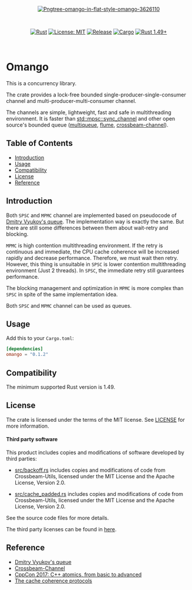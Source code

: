 <p align="center">
  <a href='https://postimg.cc/1gBgL2MX' target='_blank'>
    <img src='https://i.postimg.cc/1gBgL2MX/Pngtree-omango-in-flat-style-omango-3626110.png' border='0' alt='Pngtree-omango-in-flat-style-omango-3626110'/>
  </a>
</p>
<br/>
<p align="center">
  <a href="https://github.com/tqtrungse/omango/actions/workflows/rust.yml"><img src="https://github.com/tqtrungse/omango/actions/workflows/rust.yml/badge.svg?branch=master" alt="Rust"></a>
  <a href="https://opensource.org/licenses/MIT"><img src="https://img.shields.io/badge/License-MIT-yellow.svg" alt="License: MIT"></a>
  <a href="https://github.com/tqtrungse/omango"><img src="https://img.shields.io/github/v/release/tqtrungse/omango" alt="Release"></a>
  <a href="https://crates.io/crates/omango"><img src="https://img.shields.io/crates/v/omango.svg" alt="Cargo"></a>
  <a href="https://www.rust-lang.org"><img src="https://img.shields.io/badge/rust-1.49+-lightgray.svg" alt="Rust 1.49+"></a>
</p>
<br/>

# Omango

This is a concurrency library.<br />

The crate provides a lock-free bounded single-producer-single-consumer channel and
multi-producer-multi-consumer channel.<br />

The channels are simple, lightweight, fast and safe in multithreading environment.
It is faster than [std::mpsc::sync_channel](https://github.com/rust-lang/rust/tree/master/library/std/src/sync/mpsc) 
and other open source's bounded queue ([multiqueue](https://github.com/schets/multiqueue), [flume](https://github.com/zesterer/flume), [crossbeam-channel](https://github.com/crossbeam-rs/crossbeam/tree/master/crossbeam-channel)). <br/>

## Table of Contents

- [Introduction](#introduction)
- [Usage](#usage)
- [Compatibility](#Compatibility)
- [License](#license)
- [Reference](#refecence)

## Introduction

Both `SPSC` and `MPMC` channel are implemented based on pseudocode of [Dmitry Vyukov's queue](https://docs.google.com/document/d/1yIAYmbvL3JxOKOjuCyon7JhW4cSv1wy5hC0ApeGMV9s/pub).
The implementation way is exactly the same. But there are still some differences between them about wait-retry and blocking.<br />

`MPMC` is high contention multithreading environment. If the retry is continuous and immediate, the CPU cache coherence
will be increased rapidly and decrease performance. Therefore, we must wait then retry.
However, this thing is unsuitable in `SPSC` is lower contention multithreading environment (Just 2 threads).
In `SPSC`, the immediate retry still guarantees performance.<br />

The blocking management and optimization in `MPMC` is more complex than `SPSC` 
in spite of the same implementation idea.<br />

Both `SPSC` and `MPMC` channel can be used as queues.<br />

## Usage

Add this to your `Cargo.toml`:
```toml
[dependencies]
omango = "0.1.2"
```

## Compatibility

The minimum supported Rust version is 1.49.

## License

The crate is licensed under the terms of the MIT
license. See [LICENSE](LICENSE) for more information.

#### Third party software

This product includes copies and modifications of software developed by third parties:

* [src/backoff.rs](src/backoff.rs) includes copies and modifications of code from Crossbeam-Utils,
  licensed under the MIT License and the Apache License, Version 2.0.

* [src/cache_padded.rs](src/cache_padded.rs) includes copies and modifications of code from Crossbeam-Utils,
  licensed under the MIT License and the Apache License, Version 2.0.

See the source code files for more details.

The third party licenses can be found in [here](https://github.com/crossbeam-rs/crossbeam/tree/master/crossbeam-utils#LICENSE).

## Reference

* [Dmitry Vyukov's queue](https://docs.google.com/document/d/1yIAYmbvL3JxOKOjuCyon7JhW4cSv1wy5hC0ApeGMV9s/pub)
* [Crossbeam-Channel](https://github.com/crossbeam-rs/crossbeam/tree/master/crossbeam-channel)
* [CppCon 2017: C++ atomics, from basic to advanced](https://www.youtube.com/watch?v=ZQFzMfHIxng)
* [The cache coherence protocols](https://www.sciencedirect.com/topics/engineering/cache-coherence)
